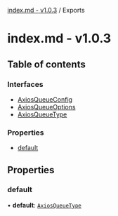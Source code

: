 [index.md - v1.0.3](README.md) / Exports

# index.md - v1.0.3

## Table of contents

### Interfaces

-   [AxiosQueueConfig](interfaces/AxiosQueueConfig.md)
-   [AxiosQueueOptions](interfaces/AxiosQueueOptions.md)
-   [AxiosQueueType](interfaces/AxiosQueueType.md)

### Properties

-   [default](modules.md#default)

## Properties

### default

• **default**: [`AxiosQueueType`](interfaces/AxiosQueueType.md)
